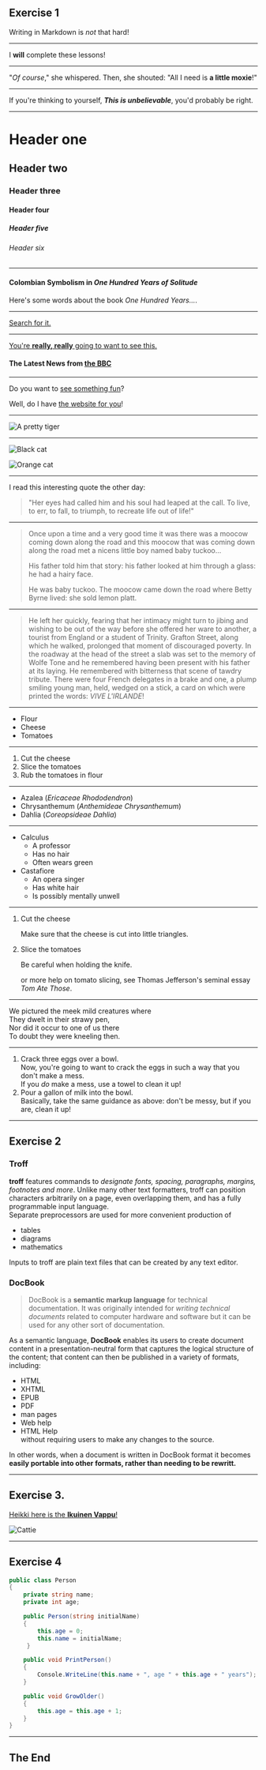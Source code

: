 ## Exercise 1

Writing in Markdown is _not_ that hard!

___
I **will** complete these lessons!

___
"_Of course_," she whispered. Then, she shouted: "All I need is **a little moxie**!"

___
If you're thinking to yourself, **_This is unbelievable_**, you'd probably be right.

___
# Header one
## Header two
### Header three
#### Header four
##### Header five
###### Header six

___
#### Colombian Symbolism in _One Hundred Years of Solitude_

Here's some words about the book _One Hundred Years..._.

___
[Search for it.](www.google.com)

___
[You're **really, really** going to want to see this.](www.dailykitten.com)

#### The Latest News from [the BBC](www.bbc.com/news)

___

Do you want to [see something fun][another place]?

Well, do I have [the website for you][another-link]!

[another place]: www.zombo.com

[another-link]: www.stumbleupon.com

___
![A pretty tiger](https://upload.wikimedia.org/wikipedia/commons/5/56/Tiger.50.jpg)

___

![Black cat][Black]

![Orange cat][Orange]

[Black]: https://upload.wikimedia.org/wikipedia/commons/a/a3/81_INF_DIV_SSI.jpg

[Orange]: https://icons.iconarchive.com/icons/google/noto-emoji-animals-nature/256/22221-cat-icon.png

___

I read this interesting quote the other day:

>"Her eyes had called him and his soul had leaped at the call. To live, to err, to fall, to triumph, to recreate life out of life!"

___
>Once upon a time and a very good time it was there was a moocow coming down along the road and this moocow that was coming down along the road met a nicens little boy named baby tuckoo...
>
>His father told him that story: his father looked at him through a glass: he had a hairy face.
>
>He was baby tuckoo. The moocow came down the road where Betty Byrne lived: she sold lemon platt.
>
___
>He left her quickly, fearing that her intimacy might turn to jibing and wishing to be out of the way before she offered her ware to another, a tourist from England or a student of Trinity. Grafton Street, along which he walked, prolonged that moment of discouraged poverty. In the roadway at the head of the street a slab was set to the memory of Wolfe Tone and he remembered having been present with his father at its laying. He remembered with bitterness that scene of tawdry tribute. There were four French delegates in a brake and one, a plump smiling young man, held, wedged on a stick, a card on which were printed the words: _VIVE L'IRLANDE_!

___
* Flour
* Cheese
* Tomatoes

___
1. Cut the cheese
2. Slice the tomatoes
3. Rub the tomatoes in flour

___
* Azalea (_Ericaceae Rhododendron_)
* Chrysanthemum (_Anthemideae Chrysanthemum_)
* Dahlia (_Coreopsideae Dahlia_)

___
* Calculus
    * A professor
    * Has no hair
    * Often wears green
* Castafiore 
    * An opera singer
    * Has white hair 
    * Is possibly mentally unwell

____

1. Cut the cheese
  
   Make sure that the cheese is cut into little triangles.

2. Slice the tomatoes
  
   Be careful when holding the knife. 

   or more help on tomato slicing, see Thomas Jefferson's seminal essay _Tom Ate Those_.
___  
We pictured the meek mild creatures where  
They dwelt in their strawy pen,  
Nor did it occur to one of us there  
To doubt they were kneeling then.  

___
1. Crack three eggs over a bowl.  
Now, you're going to want to crack the eggs in such a way that you don't make a mess.  
 If you _do_ make a mess, use a towel to clean it up!  
2. Pour a gallon of milk into the bowl.  
Basically, take the same guidance as above: don't be messy, but if you are, clean it up!  

___


## Exercise 2

### Troff
**troff** features commands to _designate fonts, spacing, paragraphs, margins, footnotes and more_. Unlike many other text formatters, troff can position characters arbitrarily on a page, even overlapping them, and has a fully programmable input language.  
Separate preprocessors are used for more convenient production of  
  * tables 
  * diagrams 
  * mathematics  

Inputs to troff are plain text files that can be created by any text editor. 

### DocBook
>DocBook is a **semantic markup language** for technical documentation. It was originally intended for _writing technical documents_ related to computer hardware and software but it can be used for any other sort of documentation.

As a semantic language, **DocBook** enables its users to create document content in a presentation-neutral form that captures the logical structure of the content; that content can then be published in a variety of formats, including:
*  HTML 
* XHTML 
* EPUB 
* PDF 
* man pages 
* Web help 
* HTML Help  
without requiring users to make any changes to the source.  

In other words, when a document is written in DocBook format it becomes **easily portable into other formats, rather than needing to be rewritt.**

___

## Exercise 3.

[Heikki here is the **Ikuinen Vappu**!](https://www.youtube.com/watch?v=6I_HcquNfsU)

![Cattie](https://images.pexels.com/photos/45170/kittens-cat-cat-puppy-rush-45170.jpeg?auto=compress&cs=tinysrgb&dpr=1&w=500
)

___

## Exercise 4
```cs
public class Person  
{  
    private string name;
    private int age;

    public Person(string initialName)  
    {  
        this.age = 0;  
        this.name = initialName;  
     }  

    public void PrintPerson()  
    {  
        Console.WriteLine(this.name + ", age " + this.age + " years");
    }  

    public void GrowOlder()  
    {  
        this.age = this.age + 1;  
    }  
}
```
___

## The End